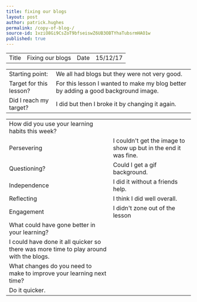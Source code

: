 ```yaml
---
title: fixing our blogs
layout: post
author: patrick.hughes
permalink: /copy-of-blog-/
source-id: 1vziO8Gi9CsZoT9bfseiswZ6UB3OBTYhaTubsrmHAO1w
published: true
---
```

<table>
  <tr>
    <td>Title</td>
    <td>Fixing our blogs</td>
    <td>Date</td>
    <td>15/12/17</td>
  </tr>
</table>


<table>
  <tr>
    <td>Starting point:</td>
    <td>We all had blogs but they were not very good.</td>
  </tr>
  <tr>
    <td>Target for this lesson?</td>
    <td>For this lesson I wanted to make my blog better by adding a good background image.</td>
  </tr>
  <tr>
    <td>Did I reach my target? </td>
    <td>I did but then I broke it by changing it again.</td>
  </tr>
</table>


<table>
  <tr>
    <td>How did you use your learning habits this week?</td>
    <td></td>
  </tr>
  <tr>
    <td>Persevering</td>
    <td>I couldn't get the image to show up but in the end it was fine.</td>
  </tr>
  <tr>
    <td>Questioning?</td>
    <td>Could I get a gif background.</td>
  </tr>
  <tr>
    <td>Independence</td>
    <td>I did it without a friends help.</td>
  </tr>
  <tr>
    <td>Reflecting</td>
    <td>I think I did well overall.</td>
  </tr>
  <tr>
    <td>Engagement</td>
    <td>I didn't zone out of the lesson </td>
  </tr>
  <tr>
    <td>What could have gone better in your learning?</td>
    <td></td>
  </tr>
  <tr>
    <td>I could have done it all quicker so there was more time to play around with the blogs.</td>
    <td></td>
  </tr>
  <tr>
    <td>What changes do you need to make to improve your learning next time?</td>
    <td></td>
  </tr>
  <tr>
    <td>Do it quicker.</td>
    <td></td>
  </tr>
</table>



